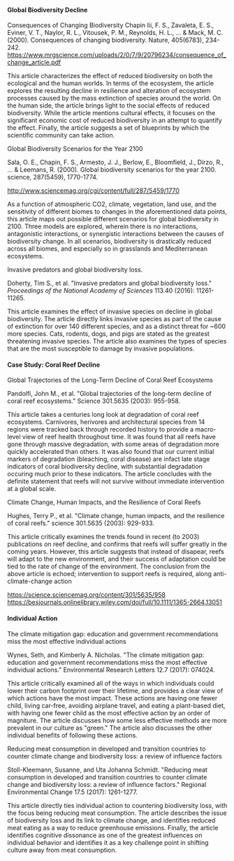 #### Global Biodiversity Decline

Consequences of Changing Biodiversity 
Chapin Iii, F. S., Zavaleta, E. S., Eviner, V. T., Naylor, R. L., Vitousek, P. M., Reynolds, H. L., ... & Mack, M. C. (2000). Consequences of changing biodiversity. Nature, 405(6783), 234-242.
https://www.mrgscience.com/uploads/2/0/7/9/20796234/consequence_of_change_article.pdf

This article characterizes the effect of reduced biodiversity on both the ecological and the human worlds. In terms of the ecosystem, the article explores the resulting decline in resilience and alteration of ecosystem processes caused by the mass extinction of species around the world. On the human side, the article brings light to the social effects of reduced biodiversity. While the article mentions cultural effects, it focuses on the significant economic cost of reduced biodiversity in an attempt to quantify the effect. Finally, the article suggests a set of blueprints by which the scientific community can take action. 


Global Biodiversity Scenarios for the Year 2100

Sala, O. E., Chapin, F. S., Armesto, J. J., Berlow, E., Bloomfield, J., Dirzo, R., ... & Leemans, R. (2000). Global biodiversity scenarios for the year 2100. science, 287(5459), 1770-1774.

http://www.sciencemag.org/cgi/content/full/287/5459/1770

As a function of atmospheric CO2, climate, vegetation, land use, and the sensitivity of different biomes to changes in the aforementioned data points, this article maps out possible different scenarios for global biodiversity in 2100. Three models are explored, wherein there is no interactions, antagonistic interactions, or synergistic interactions between the causes of biodiversity change. In all scenarios, biodiversity is drastically reduced across all biomes, and especially so in grasslands and Mediterranean ecosystems.



Invasive predators and global biodiversity loss.

Doherty, Tim S., et al. "Invasive predators and global biodiversity loss." *Proceedings of the National Academy of Sciences* 113.40 (2016): 11261-11265.

This article examines the effect of invasive species on decline in global biodiversity. The article directly links invasive species as part of the cause of extinction for over 140 different species, and as a distinct threat for ~600 more species. Cats, rodents, dogs, and pigs are stated as the greatest threatening invasive species. The article also examines the types of species that are the most susceptible to damage by invasive populations. 




#### Case Study: Coral Reef Decline

Global Trajectories of the Long-Term Decline of Coral Reef Ecosystems

Pandolfi, John M., et al. "Global trajectories of the long-term decline of coral reef ecosystems." Science 301.5635 (2003): 955-958.

This article takes a centuries long look at degradation of coral reef ecosystems. Carnivores, herivores and architectural species from 14 regions were tracked back through recorded history to provide a macro-level view of reef health throughout time. It was found that all reefs have gone through massive degradation, with some areas of degradation more quickly accelerated than others. It was also found that our current initial markers of degradation (bleaching, coral disease) are infact late stage indicators of coral biodiversity decline, with substantial degradation occuring much prior to these indicators. The article concludes with the definite statement that reefs will not survive without immediate intervention at a global scale.


Climate Change, Human Impacts, and the Resilience of Coral Reefs

Hughes, Terry P., et al. "Climate change, human impacts, and the resilience of coral reefs." science 301.5635 (2003): 929-933.

This article critically examines the trends found in recent (to 2003) publications on reef decline, and confirms that reefs will suffer greatly in the coming years. However, this article suggests that instead of disapear, reefs will adapt to the new environment, and their success of adaptation could be tied to the rate of change of the environment. The conclusion from the above article is echoed; intervention to support reefs is required, along anti-climate-change action

https://science.sciencemag.org/content/301/5635/958
https://besjournals.onlinelibrary.wiley.com/doi/full/10.1111/1365-2664.13051

#### Individual Action

The climate mitigation gap: education and government recommendations miss the most effective individual actions

Wynes, Seth, and Kimberly A. Nicholas. "The climate mitigation gap: education and government recommendations miss the most effective individual actions." Environmental Research Letters 12.7 (2017): 074024.

This article critically examined all of the ways in which individuals could lower their carbon footprint over their lifetime, and provides a clear view of which actions have the most impact. These actions are having one fewer child, living car-free, avoiding airplane travel, and eating a plant-based diet, with having one fewer child as the most effective action by an order of magniture. The article discusses how some less effective methods are more prevalent in our culture as "green." The article also discusses the other individual benefits of following these actions. 



Reducing meat consumption in developed and transition countries to counter climate change and biodiversity loss: a review of influence factors

Stoll-Kleemann, Susanne, and Uta Johanna Schmidt. "Reducing meat consumption in developed and transition countries to counter climate change and biodiversity loss: a review of influence factors." Regional Environmental Change 17.5 (2017): 1261-1277.



This article directly ties individual action to countering biodiversity loss, with the focus being reducing meat consumption. The article describes the issue of biodiversity loss and its link to climate change, and identifies reduced meat eating as a way to reduce greenhouse emissions. Finally, the article identifies cognitive dissonance as one of the greatest influences on individual behavior and identifies it as a key challenge point in shifting culture away from meat consumption.


